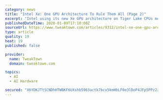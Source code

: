 ```yaml
---
category: news
title: "Intel Xe: One GPU Architecture To Rule Them All (Page 2)"
excerpt: "Intel using its new Xe GPU architecture on Tiger Lake CPUs means there's a huge uplift in graphics performance. Intel is going to 'redefine mobility' with its huge leap in graphics performance thanks to Xe, with double-digit CPU performance increases helping the path to mobile domination, too. We can't escape the \"massive\" improvement in AI ..."
publishedDateTime: 2020-01-09T17:10:00Z
sourceUrl: https://www.tweaktown.com/articles/9312/intel-xe-one-gpu-architecture-rule/index2.html
type: article
quality: 19
heat: 19
published: false

provider:
  name: TweakTown
  domain: tweaktown.com

topics:
  - AI
  - AI Hardware

secured: "X6YDKJTtSCNDhHTWBKF6UXshb5963actk7bcx5kmHbLF0e3lDoP4JFp5PPz2zeoBs+d6ALQL8Xzh9f2hVU5WU6rj3P3Vt3fpLBu5+cJGj/dsBAJ8W9NH3Ao8Mi4yoqGaQN3rPCHhNNCUgXXxaSKLmnLvC5Mbq71g8zEANrkuz6Xh6AnL4KzLZD7XgoT95U+FATQJcapS50D1EvKbNPZAreFB29zxzRdkjQVVH4AUxOxhakwGbK1RVLPcBU64fEahHIlxDrU6UFD2BvNmwlDBQ6SvS6JXXOSRn4UVjBaljFPwur5htrLR5E5O2/T/PohMAFCUGpf06HqB+0hOP/VnyGEH1y4+xzD6emPepYFC24DatxdlvxHRCxhQQwdX8UMAkhu+lntqwPbn8J25jkyFBvQ2+tlhem5R4jN/msS6rCo9lSwcE4KZklzZcf3yxLWJ9+WTaxDtLpmmjJxnNPBIig==;lX3TLMYlIhu2cni1+PR3HQ=="
---
```


